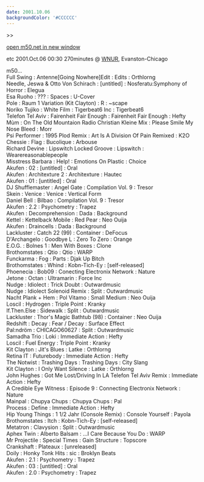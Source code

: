 ```yaml
---
date: 2001.10.06
backgroundColor: '#CCCCCC'
---
```


\>>

[open m50.net in new window](http://m50.net/)


etc 2001.Oct.06 00:30 270minutes @ [WNUR](http://ww.wnur.org/), Evanston-Chicago


m50...  
Full Swing : Antenne\[Going Nowhere\]Edit : Edits : Orthlorng  
Needle, Jeswa & Otto Von Schirach : \[untitled\] : Nosferatu:Symphony of Horror : Elegua  
Esa Ruoho : ??? : Spaces : U-Cover  
Pole : Raum 1 Variation (Kit Clayton) : R : ~scape  
Noriko Tujiko : White Film : Tigerbeat6 Inc : Tigerbeat6  
Telefon Tel Aviv : Fairenheit Fair Enough : Fairenheit Fair Enough : Hefty  
Mùm : On The Old Mountaion Radio Christian Kleine Mix : Please Smile My Nose Bleed : Morr  
Psi Performer : 1995 Plod Remix : Art Is A Division Of Pain Remixed : K2O  
Chessie : Flag : Bucolique : Arbouse  
Richard Devine : Lipswitch Locked Groove : Lipswitch : Wearereasonablepeople  
Misstress Barbara : Help! : Emotions On Plastic : Choice  
Akufen : 02 : \[untitled\] : Oral  
Akufen : Architexture 2 : Architexture : Hautec  
Akufen : 01 : \[untitled\] : Oral  
DJ Shufflemaster : Angel Gate : Compilation Vol. 9 : Tresor  
Skein : Venice : Venice : Vertical Form  
Daniel Bell : Bilbao : Compilation Vol. 9 : Tresor  
Akufen : 2.2 : Psychometry : Trapez  
Akufen : Decomprehension : Dada : Background  
Kettel : Kettelback Mobile : Red Pear : Neo Ouija  
Akufen : Draincells : Dada : Background  
Lackluster : Catch 22 (99) : Container : DeFocus  
D'Archangelo : Goodbye L : Zero To Zero : Orange  
E.O.G. : Bolnes 1 : Men With Boxes : Clone  
Brothomstates : Qtio : Qtio : WARP  
Funckarma : Fog : Parts : Djak Up Bitch  
Brothomstates : Whind : Kobn-Tich-Ey : \[self-released\]  
Phoenecia : Bob09 : Conecting Electronix Network : Nature  
Jetone : Octan : Ultramarin : Force Inc  
Nudge : Idiolect : Trick Doubt : Outwardmusic  
Nudge : Idiolect Solenoid Remix : Split : Outwardmusic  
Nacht Plank + Hem : Pol Vitamo : Small Medium : Neo Ouija  
Loscil : Hydrogen : Triple Point : Kranky  
If.Then.Else : Sidewalk : Split : Outwardmusic  
Lackluster : Thor's Magic Bathtub (98) : Container : Neo Ouija  
Redshift : Decay : Fear / Decay : Surface Effect  
Pal:ndröm : CHICAGO60627 : Split : Outwardmusic  
Samadha Trio : Loki : Immediate Action : Hefty  
Loscil : Fuel Energy : Triple Point : Kranky  
Kit Clayton : Jit's Blues : Latke : Orthlorng  
Retina IT : Futurebody : Immediate Action : Hefty  
The Notwist : Trashing Days : Trashing Days : City Slang  
Kit Clayton : I Only Want Silence : Latke : Orthlorng  
John Hughes : Got Me Lost/Driving In LA Telefon Tel Aviv Remix : Immediate Action : Hefty  
A Credible Eye Witness : Episode 9 : Connecting Electronix Network : Nature  
Mainpal : Chupya Chups : Chupya Chups : Pal  
Process : Define : Immediate Action : Hefty  
Hip Young Things : 1 1/2 Jahr (Console Remix) : Console Yourself : Payola  
Brothomstates : Itch : Kobn-Tich-Ey : \[self-released\]  
Metatron : Clavysion : Split : Outwardmusic  
Aphex Twin : Alberto Balsam : ...I Care Because You Do : WARP  
Mr Projectile : Special Times : Gain Structure : Topscore  
Crankshaft : Plateaux : \[unreleased\]  
Doily : Honky Tonk Hits : sic : Broklyn Beats  
Akufen : 2.1 : Psychometry : Trapez  
Akufen : 03 : \[untitled\] : Oral  
Akufen : 2.0 : Psychometry : Trapez